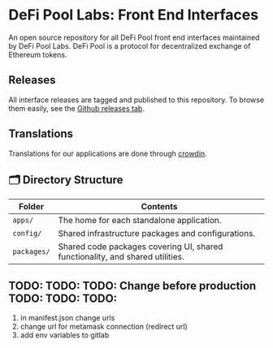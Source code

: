 # DeFi Pool Labs: Front End Interfaces

An open source repository for all DeFi Pool front end interfaces maintained by DeFi Pool Labs. DeFi Pool is a protocol for decentralized exchange of Ethereum tokens.

## Releases

All interface releases are tagged and published to this repository. To browse them easily, see the [Github releases tab](https://github.com/Uniswap/interface/releases).

## Translations

Translations for our applications are done through [crowdin](https://crowdin.com).

## 🗂 Directory Structure

| Folder      | Contents                                                                       |
| ----------- | ------------------------------------------------------------------------------ |
| `apps/`     | The home for each standalone application.                                      |
| `config/`   | Shared infrastructure packages and configurations.                             |
| `packages/` | Shared code packages covering UI, shared functionality, and shared utilities.  |

## TODO: TODO: TODO: Change before production TODO: TODO: TODO:
1. in manifest.json change urls
2. change url for metamask connection (redirect url)
3. add env variables to gitlab


